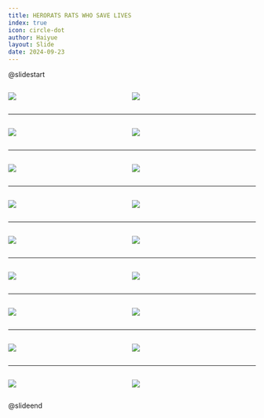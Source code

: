 ```yaml
---
title: HERORATS RATS WHO SAVE LIVES
index: true
icon: circle-dot
author: Haiyue
layout: Slide
date: 2024-09-23
---
```

 
@slidestart

<div style="display:flex">
<div style="flex:1">

![](https://raw.githubusercontent.com/yclord/reading/refs/heads/master/english/Level-O/HERORATS%20RATS%20WHO%20SAVE%20LIVES/001.webp)
</div>
<div style="flex:1">

![](https://raw.githubusercontent.com/yclord/reading/refs/heads/master/english/Level-O/HERORATS%20RATS%20WHO%20SAVE%20LIVES/002.webp)
</div>
</div>

---

<div style="display:flex">
<div style="flex:1">

![](https://raw.githubusercontent.com/yclord/reading/refs/heads/master/english/Level-O/HERORATS%20RATS%20WHO%20SAVE%20LIVES/003.webp)
</div>
<div style="flex:1">

![](https://raw.githubusercontent.com/yclord/reading/refs/heads/master/english/Level-O/HERORATS%20RATS%20WHO%20SAVE%20LIVES/004.webp)
</div>
</div>

---

<div style="display:flex">
<div style="flex:1">

![](https://raw.githubusercontent.com/yclord/reading/refs/heads/master/english/Level-O/HERORATS%20RATS%20WHO%20SAVE%20LIVES/005.webp)
</div>
<div style="flex:1">

![](https://raw.githubusercontent.com/yclord/reading/refs/heads/master/english/Level-O/HERORATS%20RATS%20WHO%20SAVE%20LIVES/006.webp)
</div>
</div>

---

<div style="display:flex">
<div style="flex:1">

![](https://raw.githubusercontent.com/yclord/reading/refs/heads/master/english/Level-O/HERORATS%20RATS%20WHO%20SAVE%20LIVES/007.webp)
</div>
<div style="flex:1">

![](https://raw.githubusercontent.com/yclord/reading/refs/heads/master/english/Level-O/HERORATS%20RATS%20WHO%20SAVE%20LIVES/008.webp)
</div>
</div>

---

<div style="display:flex">
<div style="flex:1">

![](https://raw.githubusercontent.com/yclord/reading/refs/heads/master/english/Level-O/HERORATS%20RATS%20WHO%20SAVE%20LIVES/009.webp)
</div>
<div style="flex:1">

![](https://raw.githubusercontent.com/yclord/reading/refs/heads/master/english/Level-O/HERORATS%20RATS%20WHO%20SAVE%20LIVES/010.webp)
</div>
</div>

---

<div style="display:flex">
<div style="flex:1">

![](https://raw.githubusercontent.com/yclord/reading/refs/heads/master/english/Level-O/HERORATS%20RATS%20WHO%20SAVE%20LIVES/011.webp)
</div>
<div style="flex:1">

![](https://raw.githubusercontent.com/yclord/reading/refs/heads/master/english/Level-O/HERORATS%20RATS%20WHO%20SAVE%20LIVES/012.webp)
</div>
</div>

---

<div style="display:flex">
<div style="flex:1">

![](https://raw.githubusercontent.com/yclord/reading/refs/heads/master/english/Level-O/HERORATS%20RATS%20WHO%20SAVE%20LIVES/013.webp)
</div>
<div style="flex:1">

![](https://raw.githubusercontent.com/yclord/reading/refs/heads/master/english/Level-O/HERORATS%20RATS%20WHO%20SAVE%20LIVES/014.webp)
</div>
</div>

---

<div style="display:flex">
<div style="flex:1">

![](https://raw.githubusercontent.com/yclord/reading/refs/heads/master/english/Level-O/HERORATS%20RATS%20WHO%20SAVE%20LIVES/015.webp)
</div>
<div style="flex:1">

![](https://raw.githubusercontent.com/yclord/reading/refs/heads/master/english/Level-O/HERORATS%20RATS%20WHO%20SAVE%20LIVES/016.webp)
</div>
</div>

---

<div style="display:flex">
<div style="flex:1">

![](https://raw.githubusercontent.com/yclord/reading/refs/heads/master/english/Level-O/HERORATS%20RATS%20WHO%20SAVE%20LIVES/017.webp)
</div>
<div style="flex:1">

![](https://raw.githubusercontent.com/yclord/reading/refs/heads/master/english/Level-O/HERORATS%20RATS%20WHO%20SAVE%20LIVES/018.webp)
</div>
</div>

@slideend